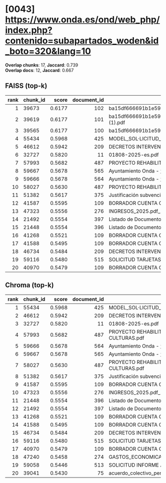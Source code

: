 # [0043] https://www.onda.es/ond/web_php/index.php?contenido=subapartados_woden&id_boto=320&lang=10

**Overlap chunks**: 17, **Jaccard**: 0.739  
**Overlap docs**: 12, **Jaccard**: 0.667

## FAISS (top-k)
rank | chunk_id | score | document_id | title
---:|---|---:|---:|---
1 | 39673 | 0.6177 | 102 | ba15df666691b1e5961b681667a3bb0ca296991924138.pdf.pdf
2 | 39619 | 0.6177 | 101 | ba15df666691b1e5961b681667a3bb0ca296991924138.pdf (1).pdf
3 | 39565 | 0.6177 | 100 | ba15df666691b1e5961b681667a3bb0ca296991924138.pdf
4 | 55434 | 0.5968 | 425 | MODEL_SOL·LICITUD_ESCOLETA_ESTIU_2025 (1).pdf
5 | 46612 | 0.5942 | 209 | DECRETOS INTERVENCIÓN 1S 2024.PDF
6 | 32727 | 0.5820 | 11 | 01808-2025-es.pdf
7 | 57993 | 0.5682 | 487 | PROYECTO REHABILITACION PARQUE TRES CULTURAS.pdf
8 | 59667 | 0.5678 | 565 | Ayuntamiento Onda - www.onda.es
9 | 59666 | 0.5678 | 564 | Ayuntamiento Onda - www.onda.es
10 | 58027 | 0.5630 | 487 | PROYECTO REHABILITACION PARQUE TRES CULTURAS.pdf
11 | 51382 | 0.5617 | 375 | Justificación subvención Onda.pdf
12 | 41587 | 0.5595 | 109 | BORRADOR CUENTA GENERAL 2024 PARA WEB.pdf
13 | 47323 | 0.5556 | 276 | INGRESOS_2025.pdf_1742285328954.pdf
14 | 21492 | 0.5554 | 397 | Listado de Documento registro entre fechas.csv
15 | 21448 | 0.5554 | 396 | Listado de Documento registro 20250730_0929.csv
16 | 41268 | 0.5521 | 109 | BORRADOR CUENTA GENERAL 2024 PARA WEB.pdf
17 | 41588 | 0.5495 | 109 | BORRADOR CUENTA GENERAL 2024 PARA WEB.pdf
18 | 46734 | 0.5484 | 209 | DECRETOS INTERVENCIÓN 1S 2024.PDF
19 | 59116 | 0.5480 | 515 | SOLICITUD TARJETAS DE ESTACIONAMIENTO.pdf
20 | 40970 | 0.5479 | 109 | BORRADOR CUENTA GENERAL 2024 PARA WEB.pdf

## Chroma (top-k)
rank | chunk_id | score | document_id | title
---:|---|---:|---:|---
1 | 55434 | 0.5968 | 425 | MODEL_SOL·LICITUD_ESCOLETA_ESTIU_2025 (1).pdf
2 | 46612 | 0.5942 | 209 | DECRETOS INTERVENCIÓN 1S 2024.PDF
3 | 32727 | 0.5820 | 11 | 01808-2025-es.pdf
4 | 57993 | 0.5682 | 487 | PROYECTO REHABILITACION PARQUE TRES CULTURAS.pdf
5 | 59666 | 0.5678 | 564 | Ayuntamiento Onda - www.onda.es
6 | 59667 | 0.5678 | 565 | Ayuntamiento Onda - www.onda.es
7 | 58027 | 0.5630 | 487 | PROYECTO REHABILITACION PARQUE TRES CULTURAS.pdf
8 | 51382 | 0.5617 | 375 | Justificación subvención Onda.pdf
9 | 41587 | 0.5595 | 109 | BORRADOR CUENTA GENERAL 2024 PARA WEB.pdf
10 | 47323 | 0.5556 | 276 | INGRESOS_2025.pdf_1742285328954.pdf
11 | 21448 | 0.5554 | 396 | Listado de Documento registro 20250730_0929.csv
12 | 21492 | 0.5554 | 397 | Listado de Documento registro entre fechas.csv
13 | 41268 | 0.5521 | 109 | BORRADOR CUENTA GENERAL 2024 PARA WEB.pdf
14 | 41588 | 0.5495 | 109 | BORRADOR CUENTA GENERAL 2024 PARA WEB.pdf
15 | 46734 | 0.5484 | 209 | DECRETOS INTERVENCIÓN 1S 2024.PDF
16 | 59116 | 0.5480 | 515 | SOLICITUD TARJETAS DE ESTACIONAMIENTO.pdf
17 | 40970 | 0.5479 | 109 | BORRADOR CUENTA GENERAL 2024 PARA WEB.pdf
18 | 47240 | 0.5458 | 274 | GASTOS_ECONOMICA_2025.pdf_1742285328993.pdf
19 | 59058 | 0.5446 | 513 | SOLICITUD INFORME ADECUACIÓN VIVIENDA.pdf
20 | 39041 | 0.5430 | 75 | acuerdo_colectivo_personal_funcionario_2025 (2).pdf
